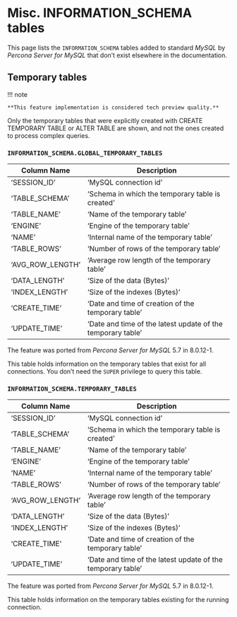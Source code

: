 # Misc. INFORMATION_SCHEMA tables

This page lists the `INFORMATION_SCHEMA` tables added to standard *MySQL* by *Percona Server for MySQL* that don’t exist elsewhere in the documentation.

## Temporary tables

!!! note

    **This feature implementation is considered tech preview quality.**

Only the temporary tables that were explicitly created with CREATE TEMPORARY TABLE or ALTER TABLE are shown, and not the ones created to process complex queries.

### `INFORMATION_SCHEMA.GLOBAL_TEMPORARY_TABLES`

| Column Name      | Description                                                 |
|------------------|-------------------------------------------------------------|
| ‘SESSION_ID’     | ‘MySQL connection id’                                       |
| ‘TABLE_SCHEMA’   | ‘Schema in which the temporary table is created’            |
| ‘TABLE_NAME’     | ‘Name of the temporary table’                               |
| ‘ENGINE’         | ‘Engine of the temporary table’                             |
| ‘NAME’           | ‘Internal name of the temporary table’                      |
| ‘TABLE_ROWS’     | ‘Number of rows of the temporary table’                     |
| ‘AVG_ROW_LENGTH’ | ‘Average row length of the temporary table’                 |
| ‘DATA_LENGTH’    | ‘Size of the data (Bytes)’                                  |
| ‘INDEX_LENGTH’   | ‘Size of the indexes (Bytes)’                               |
| ‘CREATE_TIME’    | ‘Date and time of creation of the temporary table’          |
| ‘UPDATE_TIME’    | ‘Date and time of the latest update of the temporary table’ |

The feature was ported from *Percona Server for MySQL* 5.7 in 8.0.12-1.

This table holds information on the temporary tables that exist for all connections. You don’t need the `SUPER` privilege to query this table.

### `INFORMATION_SCHEMA.TEMPORARY_TABLES`

| Column Name      | Description                                                 |
|------------------|-------------------------------------------------------------|
| ‘SESSION_ID’     | ‘MySQL connection id’                                       |
| ‘TABLE_SCHEMA’   | ‘Schema in which the temporary table is created’            |
| ‘TABLE_NAME’     | ‘Name of the temporary table’                               |
| ‘ENGINE’         | ‘Engine of the temporary table’                             |
| ‘NAME’           | ‘Internal name of the temporary table’                      |
| ‘TABLE_ROWS’     | ‘Number of rows of the temporary table’                     |
| ‘AVG_ROW_LENGTH’ | ‘Average row length of the temporary table’                 |
| ‘DATA_LENGTH’    | ‘Size of the data (Bytes)’                                  |
| ‘INDEX_LENGTH’   | ‘Size of the indexes (Bytes)’                               |
| ‘CREATE_TIME’    | ‘Date and time of creation of the temporary table’          |
| ‘UPDATE_TIME’    | ‘Date and time of the latest update of the temporary table’ |

The feature was ported from *Percona Server for MySQL* 5.7 in 8.0.12-1.

This table holds information on the temporary tables existing for the running connection.

